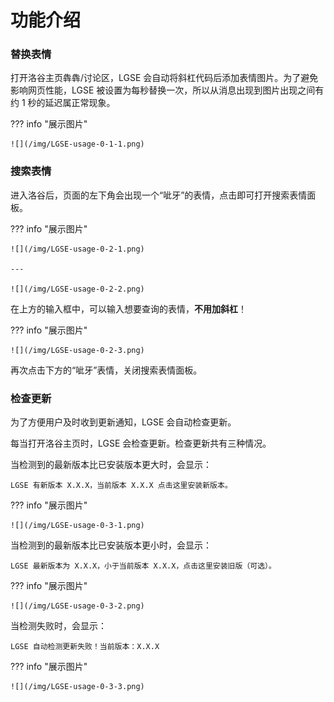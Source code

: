 # 功能介绍

### 替换表情

打开洛谷主页犇犇/讨论区，LGSE 会自动将斜杠代码后添加表情图片。为了避免影响网页性能，LGSE 被设置为每秒替换一次，所以从消息出现到图片出现之间有约 1 秒的延迟属正常现象。

??? info "展示图片"
    
    ![](/img/LGSE-usage-0-1-1.png)

### 搜索表情

进入洛谷后，页面的左下角会出现一个“呲牙”的表情，点击即可打开搜索表情面板。

??? info "展示图片"
    
    ![](/img/LGSE-usage-0-2-1.png)
    
    ---

    ![](/img/LGSE-usage-0-2-2.png)

在上方的输入框中，可以输入想要查询的表情，**不用加斜杠**！

??? info "展示图片"
    
    ![](/img/LGSE-usage-0-2-3.png)

再次点击下方的“呲牙”表情，关闭搜索表情面板。

### 检查更新

为了方便用户及时收到更新通知，LGSE 会自动检查更新。

每当打开洛谷主页时，LGSE 会检查更新。检查更新共有三种情况。

当检测到的最新版本比已安装版本更大时，会显示：

```text
LGSE 有新版本 X.X.X，当前版本 X.X.X 点击这里安装新版本。
```

??? info "展示图片"
    
    ![](/img/LGSE-usage-0-3-1.png)

当检测到的最新版本比已安装版本更小时，会显示：

```text
LGSE 最新版本为 X.X.X，小于当前版本 X.X.X，点击这里安装旧版（可选）。
```

??? info "展示图片"
    
    ![](/img/LGSE-usage-0-3-2.png)

当检测失败时，会显示：

```text
LGSE 自动检测更新失败！当前版本：X.X.X
```

??? info "展示图片"
    
    ![](/img/LGSE-usage-0-3-3.png)